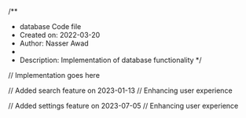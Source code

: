/**
 * database Code file
 * Created on: 2022-03-20
 * Author: Nasser Awad
 *
 * Description: Implementation of database functionality
 */
 
// Implementation goes here


// Added search feature on 2023-01-13
// Enhancing user experience

// Added settings feature on 2023-07-05
// Enhancing user experience
